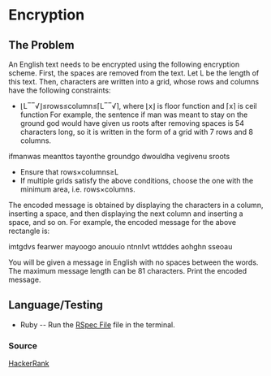 # Encryption

## The Problem
An English text needs to be encrypted using the following encryption scheme.
First, the spaces are removed from the text. Let L be the length of this text.
Then, characters are written into a grid, whose rows and columns have the following constraints:

+ ⌊L‾‾√⌋≤rows≤column≤⌈L‾‾√⌉, where ⌊x⌋ is floor function and ⌈x⌉ is ceil function
For example, the sentence if man was meant to stay on the ground god would have given us roots after removing spaces is 54 characters long, so it is written in the form of a grid with 7 rows and 8 columns.

ifmanwas
meanttos
tayonthe
groundgo
dwouldha
vegivenu
sroots

+ Ensure that rows×columns≥L
+ If multiple grids satisfy the above conditions, choose the one with the minimum area, i.e. rows×columns.

The encoded message is obtained by displaying the characters in a column, inserting a space, and then displaying the next column and inserting a space, and so on. For example, the encoded message for the above rectangle is:

imtgdvs fearwer mayoogo anouuio ntnnlvt wttddes aohghn sseoau

You will be given a message in English with no spaces between the words. The maximum message length can be 81 characters. Print the encoded message.

## Language/Testing
+ Ruby -- Run the [RSpec File](encryption_spec.rb) file in the terminal.


### Source
[HackerRank](https://www.hackerrank.com/challenges/encryption)

